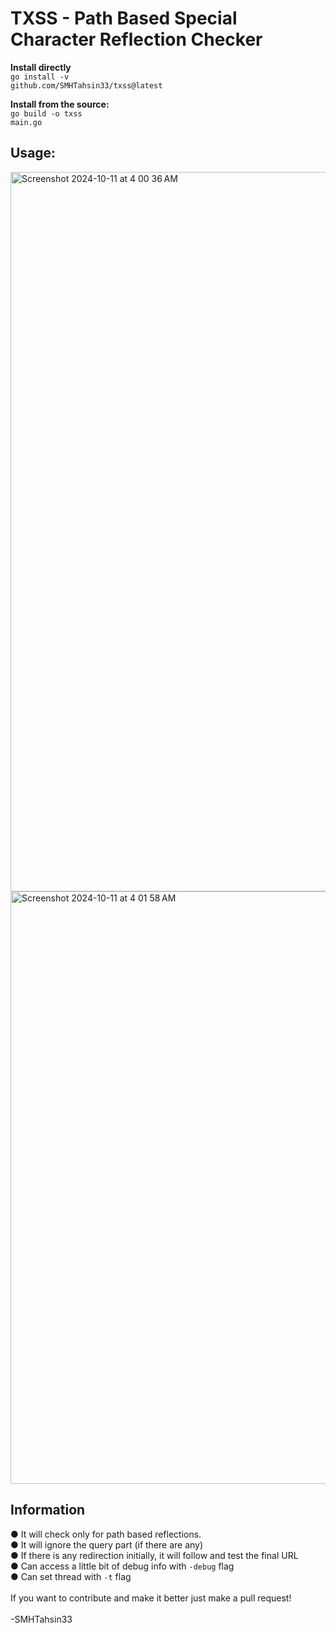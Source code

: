 <h1>TXSS - Path Based Special Character Reflection Checker</h1>

<b>Install directly</b> <br>
<code>go install -v github.com/SMHTahsin33/txss@latest</code>

<b>Install from the source:</b> <br>
<code>go build -o txss main.go</code>

<h2>Usage:</h2>
<img width="1151" alt="Screenshot 2024-10-11 at 4 00 36 AM" src="https://github.com/user-attachments/assets/a65ede61-c982-4f65-88ed-1991042a28fa">
<img width="948" alt="Screenshot 2024-10-11 at 4 01 58 AM" src="https://github.com/user-attachments/assets/59a70b22-ae3d-4136-89dd-6a562bf3e71a">
<h2>Information</h2>
● It will check only for path based reflections.<br>
● It will ignore the query part (if there are any)<br>
● If there is any redirection initially, it will follow and test the final URL<br>
● Can access a little bit of debug info with <code>-debug</code> flag<br>
● Can set thread with <code>-t</code> flag<br>
<br>
If you want to contribute and make it better just make a pull request!
<br>
<br>
-SMHTahsin33
